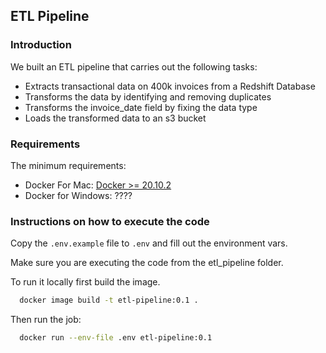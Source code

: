 ## ETL Pipeline 

### Introduction
We built an ETL pipeline that carries out the following tasks:
- Extracts transactional data on 400k invoices from a Redshift Database
- Transforms the data by identifying and removing duplicates
- Transforms the invoice_date field by fixing the data type
- Loads the transformed data to an s3 bucket

### Requirements
  The minimum requirements:
- Docker For Mac: [Docker >= 20.10.2](https://docs.docker.com/docker-for-mac/install/)
- Docker for Windows: ????

### Instructions on how to execute the code
Copy the ``.env.example`` file to `.env` and fill out the environment vars.

Make sure you are executing the code from the etl_pipeline folder. 

To run it locally first build the image.

```bash
  docker image build -t etl-pipeline:0.1 .
```

Then run the job:
```bash
  docker run --env-file .env etl-pipeline:0.1
```